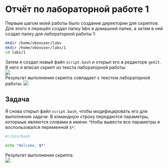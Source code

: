 # Отчёт по лабораторной работe 1

Первым шагом моей работы было создание директории для скриптов. Для этого я перешёл создал папку labs в домашней папке, а затем в ней создал папку для лабораторной работы 1:
```bash
mkdir /home/vboxuser/labs
mkdir /home/vboxuser/labs/1
cd labs/1
```

Затем я создал новый файл `script.bash` и открыл его в редакторе `gedit`. В него я вписал скрипт из текста лабораторной работы:  
![](https://i.ibb.co/vqfjWHY/1.png)  
Результат выполнения скрипта совпадает с текстом лабораторной работы:
![](https://i.ibb.co/nrWByLG/1.png)  
## Задача

Я снова открыл файл `script.bash`, чтобы модифицировать его для выполнения задачи. В командную строку передаются параметры, которыые являются словами в имени. Чтобы вывести все параметры я воспользовался переменной `$*`:
```bash
#!/bin/bash

echo "Welcome, $*"
```
Результат выполнения скрипта:  
![](https://i.ibb.co/FWtVL7x/2.png)
